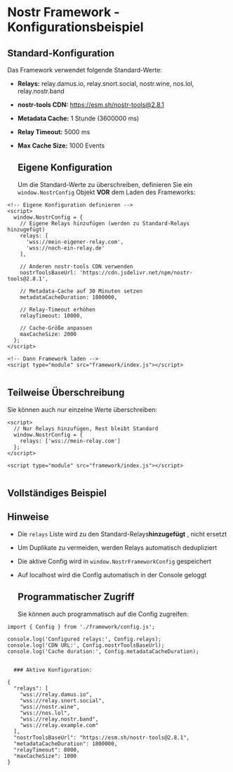 # Nostr Framework - Konfigurationsbeispiel

## Standard-Konfiguration

Das Framework verwendet folgende Standard-Werte:

* **Relays:** relay.damus.io, relay.snort.social, nostr.wine, nos.lol, relay.nostr.band
* **nostr-tools CDN:** https://esm.sh/nostr-tools@2.8.1
* **Metadata Cache:** 1 Stunde (3600000 ms)
* **Relay Timeout:** 5000 ms
* **Max Cache Size:** 1000 Events

  ## Eigene Konfiguration

  Um die Standard-Werte zu überschreiben, definieren Sie ein `window.NostrConfig` Objekt
  **VOR** dem Laden des Frameworks:

```
<!-- Eigene Konfiguration definieren -->
<script>
  window.NostrConfig = {
    // Eigene Relays hinzufügen (werden zu Standard-Relays hinzugefügt)
    relays: [
      'wss://mein-eigener-relay.com',
      'wss://noch-ein-relay.de'
    ],
  
    // Anderen nostr-tools CDN verwenden
    nostrToolsBaseUrl: 'https://cdn.jsdelivr.net/npm/nostr-tools@2.8.1',
  
    // Metadata-Cache auf 30 Minuten setzen
    metadataCacheDuration: 1800000,
  
    // Relay-Timeout erhöhen
    relayTimeout: 10000,
  
    // Cache-Größe anpassen
    maxCacheSize: 2000
  };
</script>

<!-- Dann Framework laden -->
<script type="module" src="framework/index.js"></script>
  
```

## Teilweise Überschreibung

Sie können auch nur einzelne Werte überschreiben:

```
<script>
  // Nur Relays hinzufügen, Rest bleibt Standard
  window.NostrConfig = {
    relays: ['wss://mein-relay.com']
  };
</script>

<script type="module" src="framework/index.js"></script>
  
```

## Vollständiges Beispiel

## Hinweise

* Die `relays` Liste wird zu den Standard-Relays**hinzugefügt** , nicht ersetzt
* Um Duplikate zu vermeiden, werden Relays automatisch dedupliziert
* Die aktive Config wird in `window.NostrFrameworkConfig` gespeichert
* Auf localhost wird die Config automatisch in der Console geloggt

  ## Programmatischer Zugriff

  Sie können auch programmatisch auf die Config zugreifen:

```
import { Config } from './framework/config.js';

console.log('Configured relays:', Config.relays);
console.log('CDN URL:', Config.nostrToolsBaseUrl);
console.log('Cache duration:', Config.metadataCacheDuration);
  
```

```
  ### Aktive Konfiguration:
```

```
{
  "relays": [
    "wss://relay.damus.io",
    "wss://relay.snort.social",
    "wss://nostr.wine",
    "wss://nos.lol",
    "wss://relay.nostr.band",
    "wss://relay.example.com"
  ],
  "nostrToolsBaseUrl": "https://esm.sh/nostr-tools@2.8.1",
  "metadataCacheDuration": 1800000,
  "relayTimeout": 8000,
  "maxCacheSize": 1000
}
```
